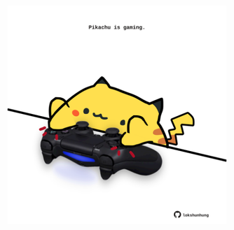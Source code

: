 <!-- built at 05/02/2022, 01:16:19 UTC -->
<p align="center">
  <img width="500" height="500" src="./ReadmeImage.svg">
</p>
